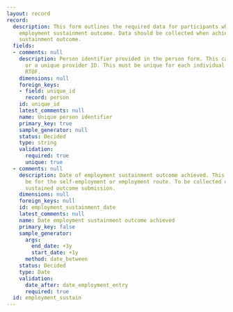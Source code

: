 ```yaml
---
layout: record
record:
  description: This form outlines the required data for participants who achieve the
    employment sustainment outcome. Data should be collected when achieving the employment
    sustainment outcome.
  fields:
  - comments: null
    description: Person identifier provided in the person form. This can be a NINO
      or a unique provider ID. This must be unique for each individual supported on
      RTOF.
    dimensions: null
    foreign_keys:
    - field: unique_id
      record: person
    id: unique_id
    latest_comments: null
    name: Unique person identifier
    primary_key: true
    sample_generator: null
    status: Decided
    type: string
    validation:
      required: true
      unique: true
  - comments: null
    description: Date of employment sustainment outcome achieved. This can be either
      be for the self-employment or employment route. To be collected once at employment
      sustained outcome submission.
    dimensions: null
    foreign_keys: null
    id: employment_sustainment_date
    latest_comments: null
    name: Date employment sustainment outcome achieved
    primary_key: false
    sample_generator:
      args:
        end_date: +3y
        start_date: +1y
      method: date_between
    status: Decided
    type: Date
    validation:
      date_after: date_employment_entry
      required: true
  id: employment_sustain
---
```


